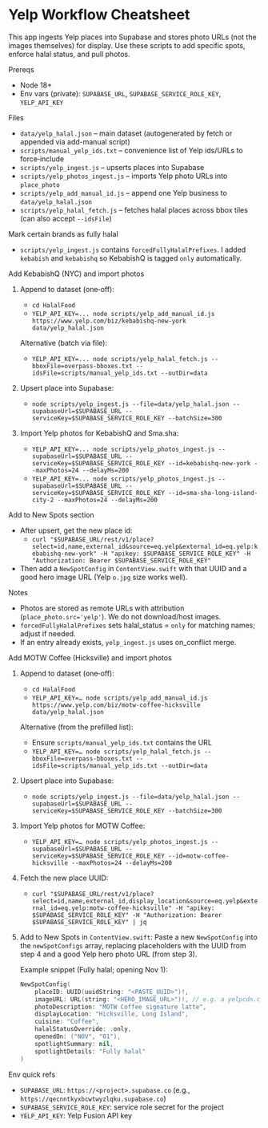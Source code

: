 # Yelp Workflow Cheatsheet

This app ingests Yelp places into Supabase and stores photo URLs (not the images themselves) for display. Use these scripts to add specific spots, enforce halal status, and pull photos.

Prereqs
- Node 18+
- Env vars (private): `SUPABASE_URL`, `SUPABASE_SERVICE_ROLE_KEY`, `YELP_API_KEY`

Files
- `data/yelp_halal.json` – main dataset (autogenerated by fetch or appended via add-manual script)
- `scripts/manual_yelp_ids.txt` – convenience list of Yelp ids/URLs to force‑include
- `scripts/yelp_ingest.js` – upserts places into Supabase
- `scripts/yelp_photos_ingest.js` – imports Yelp photo URLs into `place_photo`
- `scripts/yelp_add_manual_id.js` – append one Yelp business to `data/yelp_halal.json`
- `scripts/yelp_halal_fetch.js` – fetches halal places across bbox tiles (can also accept `--idsFile`)

Mark certain brands as fully halal
- `scripts/yelp_ingest.js` contains `forcedFullyHalalPrefixes`. I added `kebabish` and `kebabishq` so KebabishQ is tagged `only` automatically.

Add KebabishQ (NYC) and import photos
1) Append to dataset (one‑off):
   - `cd HalalFood`
   - `YELP_API_KEY=... node scripts/yelp_add_manual_id.js https://www.yelp.com/biz/kebabishq-new-york data/yelp_halal.json`

   Alternative (batch via file):
   - `YELP_API_KEY=... node scripts/yelp_halal_fetch.js --bboxFile=overpass-bboxes.txt --idsFile=scripts/manual_yelp_ids.txt --outDir=data`

2) Upsert place into Supabase:
   - `node scripts/yelp_ingest.js --file=data/yelp_halal.json --supabaseUrl=$SUPABASE_URL --serviceKey=$SUPABASE_SERVICE_ROLE_KEY --batchSize=300`

3) Import Yelp photos for KebabishQ and Sma.sha:
   - `YELP_API_KEY=... node scripts/yelp_photos_ingest.js --supabaseUrl=$SUPABASE_URL --serviceKey=$SUPABASE_SERVICE_ROLE_KEY --id=kebabishq-new-york --maxPhotos=24 --delayMs=200`
   - `YELP_API_KEY=... node scripts/yelp_photos_ingest.js --supabaseUrl=$SUPABASE_URL --serviceKey=$SUPABASE_SERVICE_ROLE_KEY --id=sma-sha-long-island-city-2 --maxPhotos=24 --delayMs=200`

Add to New Spots section
- After upsert, get the new place id:
  - `curl "$SUPABASE_URL/rest/v1/place?select=id,name,external_id&source=eq.yelp&external_id=eq.yelp:kebabishq-new-york" -H "apikey: $SUPABASE_SERVICE_ROLE_KEY" -H "Authorization: Bearer $SUPABASE_SERVICE_ROLE_KEY"`
- Then add a `NewSpotConfig` in `ContentView.swift` with that UUID and a good hero image URL (Yelp `o.jpg` size works well).

Notes
- Photos are stored as remote URLs with attribution (`place_photo.src='yelp'`). We do not download/host images.
- `forcedFullyHalalPrefixes` sets halal_status = `only` for matching names; adjust if needed.
- If an entry already exists, `yelp_ingest.js` uses on_conflict merge.

Add MOTW Coffee (Hicksville) and import photos
1) Append to dataset (one‑off):
   - `cd HalalFood`
   - `YELP_API_KEY=… node scripts/yelp_add_manual_id.js https://www.yelp.com/biz/motw-coffee-hicksville data/yelp_halal.json`

   Alternative (from the prefilled list):
   - Ensure `scripts/manual_yelp_ids.txt` contains the URL
   - `YELP_API_KEY=… node scripts/yelp_halal_fetch.js --bboxFile=overpass-bboxes.txt --idsFile=scripts/manual_yelp_ids.txt --outDir=data`

2) Upsert place into Supabase:
   - `node scripts/yelp_ingest.js --file=data/yelp_halal.json --supabaseUrl=$SUPABASE_URL --serviceKey=$SUPABASE_SERVICE_ROLE_KEY --batchSize=300`

3) Import Yelp photos for MOTW Coffee:
   - `YELP_API_KEY=… node scripts/yelp_photos_ingest.js --supabaseUrl=$SUPABASE_URL --serviceKey=$SUPABASE_SERVICE_ROLE_KEY --id=motw-coffee-hicksville --maxPhotos=24 --delayMs=200`

4) Fetch the new place UUID:
   - `curl "$SUPABASE_URL/rest/v1/place?select=id,name,external_id,display_location&source=eq.yelp&external_id=eq.yelp:motw-coffee-hicksville" -H "apikey: $SUPABASE_SERVICE_ROLE_KEY" -H "Authorization: Bearer $SUPABASE_SERVICE_ROLE_KEY" | jq` 

5) Add to New Spots in `ContentView.swift`:
   Paste a new `NewSpotConfig` into the `newSpotConfigs` array, replacing placeholders with the UUID from step 4 and a good Yelp hero photo URL (from step 3).

   Example snippet (Fully halal; opening Nov 1):
   ```swift
   NewSpotConfig(
       placeID: UUID(uuidString: "<PASTE_UUID>")!,
       imageURL: URL(string: "<HERO_IMAGE_URL>")!, // e.g. a yelpcdn.com/o.jpg photo
       photoDescription: "MOTW Coffee signature latte",
       displayLocation: "Hicksville, Long Island",
       cuisine: "Coffee",
       halalStatusOverride: .only,
       openedOn: ("NOV", "01"),
       spotlightSummary: nil,
       spotlightDetails: "Fully halal"
   )
   ```

Env quick refs
- `SUPABASE_URL`: `https://<project>.supabase.co` (e.g., `https://qecnntkyxbcwtwyzlqku.supabase.co`)
- `SUPABASE_SERVICE_ROLE_KEY`: service role secret for the project
- `YELP_API_KEY`: Yelp Fusion API key
